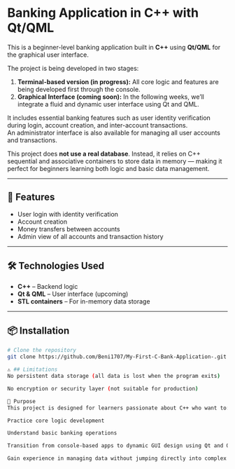 # Banking Application in C++ with Qt/QML

This is a beginner-level banking application built in **C++** using **Qt/QML** for the graphical user interface.

The project is being developed in two stages:  
1. **Terminal-based version (in progress):** All core logic and features are being developed first through the console.  
2. **Graphical Interface (coming soon):** In the following weeks, we’ll integrate a fluid and dynamic user interface using Qt and QML.

It includes essential banking features such as user identity verification during login, account creation, and inter-account transactions.  
An administrator interface is also available for managing all user accounts and transactions.

This project does **not use a real database**. Instead, it relies on C++ sequential and associative containers to store data in memory — making it perfect for beginners learning both logic and basic data management.

---

## 🚀 Features
- User login with identity verification  
- Account creation  
- Money transfers between accounts  
- Admin view of all accounts and transaction history

---

## 🛠️ Technologies Used
- **C++** – Backend logic  
- **Qt & QML** – User interface (upcoming)  
- **STL containers** – For in-memory data storage

---

## 📦 Installation

```bash
# Clone the repository
git clone https://github.com/Beni1707/My-First-C-Bank-Application-.git

⚠️ ## Limitations
No persistent data storage (all data is lost when the program exits)

No encryption or security layer (not suitable for production)

🎯 Purpose
This project is designed for learners passionate about C++ who want to:

Practice core logic development

Understand basic banking operations

Transition from console-based apps to dynamic GUI design using Qt and QML

Gain experience in managing data without jumping directly into complex databases

